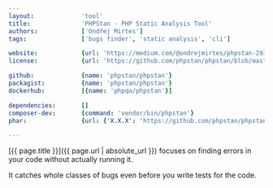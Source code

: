 ```yaml
---
layout:             'tool'
title:              'PHPStan - PHP Static Analysis Tool'
authors:            ['Ondřej Mirtes']  
tags:               ['bugs finder', 'static analysis', 'cli'] 

website:            {url: 'https://medium.com/@ondrejmirtes/phpstan-2939cd0ad0e3'}
license:            {url: 'https://github.com/phpstan/phpstan/blob/master/LICENSE', label: 'MIT License'}

github:             {name: 'phpstan/phpstan'}
packagist:          {name: 'phpstan/phpstan'}               
dockerhub:          [{name: 'phpqa/phpstan'}]     

dependencies:       []
composer-dev:       {command: 'vendor/bin/phpstan'}
phar:               {url: {'X.X.X': 'https://github.com/phpstan/phpstan/releases/download/X.X/phpstan-X.X.phar'}}

---
```


[{{ page.title }}]({{ page.url | absolute_url }}) focuses on finding errors in your code without actually running it.
 
<!--more--> 

It catches whole classes of bugs even before you write tests for the code.
